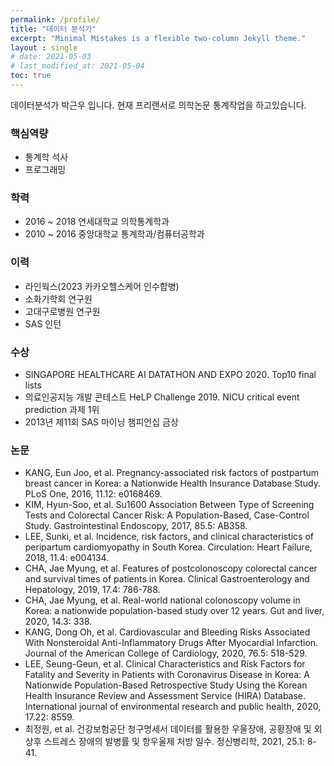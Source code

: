 ```yaml
---
permalink: /profile/
title: "데이터 분석가"
excerpt: "Minimal Mistakes is a flexible two-column Jekyll theme."
layout : single
# date: 2021-05-03
# last_modified_at: 2021-05-04
toc: true
---
```


데이터분석가 박근우 입니다. 현재 프리랜서로 의학논문 통계작업을 하고있습니다.
### 핵심역량
- 통계학 석사
- 프로그래밍

### 학력
- 2016 ~ 2018    연세대학교 의학통계학과
- 2010 ~ 2016    중앙대학교 통계학과/컴퓨터공학과

### 이력
- 라인웍스(2023 카카오헬스케어 인수합병)
- 소화기학회 연구원
- 고대구로병원 연구원
- SAS 인턴

### 수상
- SINGAPORE HEALTHCARE AI DATATHON AND EXPO 2020. Top10 final lists
- 의료인공지능 개발 콘테스트 HeLP Challenge 2019. NICU critical event prediction 과제 1위
- 2013년 제11회 SAS 마이닝 챔피언십 금상

### 논문
- KANG, Eun Joo, et al. Pregnancy-associated risk factors of postpartum breast cancer in Korea: a Nationwide Health Insurance Database Study. PLoS One, 2016, 11.12: e0168469.
- KIM, Hyun-Soo, et al. Su1600 Association Between Type of Screening Tests and Colorectal Cancer Risk: A Population-Based, Case-Control Study. Gastrointestinal Endoscopy, 2017, 85.5: AB358.
- LEE, Sunki, et al. Incidence, risk factors, and clinical characteristics of peripartum cardiomyopathy in South Korea. Circulation: Heart Failure, 2018, 11.4: e004134.
- CHA, Jae Myung, et al. Features of postcolonoscopy colorectal cancer and survival times of patients in Korea. Clinical Gastroenterology and Hepatology, 2019, 17.4: 786-788.
- CHA, Jae Myung, et al. Real-world national colonoscopy volume in Korea: a nationwide population-based study over 12 years. Gut and liver, 2020, 14.3: 338.
- KANG, Dong Oh, et al. Cardiovascular and Bleeding Risks Associated With Nonsteroidal Anti-Inflammatory Drugs After Myocardial Infarction. Journal of the American College of Cardiology, 2020, 76.5: 518-529.
- LEE, Seung-Geun, et al. Clinical Characteristics and Risk Factors for Fatality and Severity in Patients with Coronavirus Disease in Korea: A Nationwide Population-Based Retrospective Study Using the Korean Health Insurance Review and Assessment Service (HIRA) Database. International journal of environmental research and public health, 2020, 17.22: 8559.
- 최정원, et al. 건강보험공단 청구명세서 데이터를 활용한 우울장애, 공황장애 및 외상후 스트레스 장애의 발병률 및 항우울제 처방 일수. 정신병리학, 2021, 25.1: 8-41.
